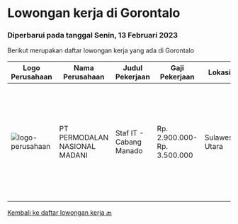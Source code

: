 
  # Lowongan kerja di Gorontalo

  ### Diperbarui pada tanggal Senin, 13 Februari 2023

  Berikut merupakan daftar lowongan kerja yang ada di Gorontalo

  |Logo Perusahaan | Nama Perusahaan | Judul Pekerjaan | Gaji Pekerjaan | Lokasi | Deskripsi | Tanggal diunggah | Pranala |
  | -------------- | --------------- | --------------- | --------- | --------- | -------------- | ------- | ----------- |
  |![logo-perusahaan](https://image-service-cdn.seek.com.au/5fd3417af2f9488964ef8f92c36fc78d54dd3999/ee4dce1061f3f616224767ad58cb2fc751b8d2dc)|PT PERMODALAN NASIONAL MADANI|Staf IT - Cabang Manado|Rp. 2.900.000-Rp. 3.500.000|Sulawesi Utara|Melaksanakan operasional dan infrastruktur Teknologi Informasi agar berjalan atau berfungsi dengan baik Mensupport kualitas layanan Teknologi...|Rabu, 18 Januari 2023|https://www.jobstreet.co.id/id/job/staf-it-cabang-manado-4188315?token=0~653e9ece-0bc4-4c7f-a665-c929886b6772&sectionRank=1&jobId=jobstreet-id-job-4188315|


  [Kembali ke daftar lowongan kerja 🔙](../README.md#daftar-lowongan-kerja)
  